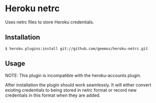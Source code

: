 # Heroku netrc

Uses netrc files to store Heroku credentials.

## Installation

    $ heroku plugins:install git://github.com/geemus/heroku-netrc.git

## Usage

NOTE: This plugin is incompatible with the heroku-accounts plugin.

After installation the plugin should work seamlessly. It will either convert existing credentials to being stored in netrc format or record new credentials in this format when they are added.
